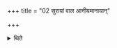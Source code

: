 +++
title = "02 सुरायां वाल आनीयमानायान्"

+++

<details><summary>थिते</summary>

सुरायां वाल आनीयमानायां धारायाः प्रतिप्रस्थाता सुराग्रहान्गृह्णाति २
</details>
